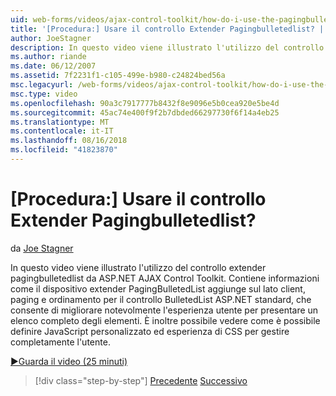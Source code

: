 ```yaml
---
uid: web-forms/videos/ajax-control-toolkit/how-do-i-use-the-pagingbulletedlist-extender-control
title: '[Procedura:] Usare il controllo Extender Pagingbulletedlist? | Microsoft Docs'
author: JoeStagner
description: In questo video viene illustrato l'utilizzo del controllo extender pagingbulletedlist da ASP.NET AJAX Control Toolkit. Contiene informazioni come il extende PagingBulletedList...
ms.author: riande
ms.date: 06/12/2007
ms.assetid: 7f2231f1-c105-499e-b980-c24824bed56a
msc.legacyurl: /web-forms/videos/ajax-control-toolkit/how-do-i-use-the-pagingbulletedlist-extender-control
msc.type: video
ms.openlocfilehash: 90a3c7917777b8432f8e9096e5b0cea920e5be4d
ms.sourcegitcommit: 45ac74e400f9f2b7dbded66297730f6f14a4eb25
ms.translationtype: MT
ms.contentlocale: it-IT
ms.lasthandoff: 08/16/2018
ms.locfileid: "41823870"
---
```

<a name="how-do-i-use-the-pagingbulletedlist-extender-control"></a>[Procedura:] Usare il controllo Extender Pagingbulletedlist?
====================
da [Joe Stagner](https://github.com/JoeStagner)

In questo video viene illustrato l'utilizzo del controllo extender pagingbulletedlist da ASP.NET AJAX Control Toolkit. Contiene informazioni come il dispositivo extender PagingBulletedList aggiunge sul lato client, paging e ordinamento per il controllo BulletedList ASP.NET standard, che consente di migliorare notevolmente l'esperienza utente per presentare un elenco completo degli elementi. È inoltre possibile vedere come è possibile definire JavaScript personalizzato ed esperienza di CSS per gestire completamente l'utente.

[&#9654;Guarda il video (25 minuti)](https://channel9.msdn.com/Blogs/ASP-NET-Site-Videos/how-do-i-use-the-pagingbulletedlist-extender-control)

> [!div class="step-by-step"]
> [Precedente](how-do-i-use-the-aspnet-ajax-listsearch-extender.md)
> [Successivo](how-do-i-use-the-numericupdown-extender-control.md)
